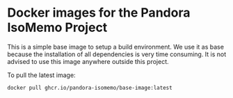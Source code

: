 # Docker images for the Pandora IsoMemo Project

This is a simple base image to setup a build environment. We use it as base
because the installation of all dependencies is very time consuming. It is not
advised to use this image anywhere outside this project.

To pull the latest image:

```
docker pull ghcr.io/pandora-isomemo/base-image:latest
```
